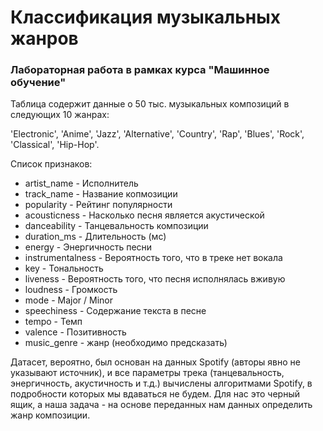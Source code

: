 # Классификация музыкальных жанров
### Лабораторная работа в рамках курса "Машинное обучение"

Таблица содержит данные о 50 тыс. музыкальных композиций в следующих 10 жанрах:

'Electronic', 'Anime', 'Jazz', 'Alternative', 'Country', 'Rap', 'Blues', 'Rock', 'Classical', 'Hip-Hop'.

Список признаков:
- artist_name - Исполнитель
- track_name - Название копмозиции
- popularity - Рейтинг популярности
- acousticness - Насколько песня является акустической
- danceability - Танцевальность композиции
- duration_ms - Длительность (мс)
- energy - Энергичность песни
- instrumentalness - Вероятность того, что в треке нет вокала
- key - Тональность
- liveness - Вероятность того, что песня исполнялась вживую
- loudness - Громкость
- mode - Major / Minor
- speechiness - Содержание текста в песне
- tempo - Темп
- valence - Позитивность
- music_genre - жанр (необходимо предсказать)


Датасет, вероятно, был основан на данных Spotify (авторы явно не указывают источник), и все параметры трека (танцевальность, энергичность, акустичность и т.д.) вычислены алгоритмами Spotify, в подробности которых мы вдаваться не будем. Для нас это черный ящик, а наша задача - на основе переданных нам данных определить жанр композиции.